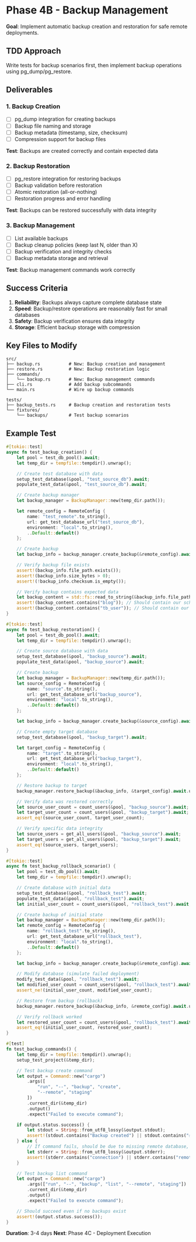 # Phase 4B - Backup Management

**Goal**: Implement automatic backup creation and restoration for safe remote deployments.

## TDD Approach
Write tests for backup scenarios first, then implement backup operations using pg_dump/pg_restore.

## Deliverables

### 1. Backup Creation
- [ ] pg_dump integration for creating backups
- [ ] Backup file naming and storage
- [ ] Backup metadata (timestamp, size, checksum)
- [ ] Compression support for backup files

**Test**: Backups are created correctly and contain expected data

### 2. Backup Restoration
- [ ] pg_restore integration for restoring backups
- [ ] Backup validation before restoration
- [ ] Atomic restoration (all-or-nothing)
- [ ] Restoration progress and error handling

**Test**: Backups can be restored successfully with data integrity

### 3. Backup Management
- [ ] List available backups
- [ ] Backup cleanup policies (keep last N, older than X)
- [ ] Backup verification and integrity checks
- [ ] Backup metadata storage and retrieval

**Test**: Backup management commands work correctly

## Success Criteria

1. **Reliability**: Backups always capture complete database state
2. **Speed**: Backup/restore operations are reasonably fast for small databases
3. **Safety**: Backup verification ensures data integrity
4. **Storage**: Efficient backup storage with compression

## Key Files to Modify

```
src/
├── backup.rs           # New: Backup creation and management
├── restore.rs          # New: Backup restoration logic
├── commands/
│   └── backup.rs       # New: Backup management commands
├── cli.rs              # Add backup subcommands
└── main.rs             # Wire up backup commands

tests/
├── backup_tests.rs     # Backup creation and restoration tests
└── fixtures/
    └── backups/        # Test backup scenarios
```

## Example Test

```rust
#[tokio::test]
async fn test_backup_creation() {
    let pool = test_db_pool().await;
    let temp_dir = tempfile::tempdir().unwrap();

    // Create test database with data
    setup_test_database(&pool, "test_source_db").await;
    populate_test_data(&pool, "test_source_db").await;

    // Create backup manager
    let backup_manager = BackupManager::new(temp_dir.path());

    let remote_config = RemoteConfig {
        name: "test_remote".to_string(),
        url: get_test_database_url("test_source_db"),
        environment: "local".to_string(),
        ..Default::default()
    };

    // Create backup
    let backup_info = backup_manager.create_backup(&remote_config).await.unwrap();

    // Verify backup file exists
    assert!(backup_info.file_path.exists());
    assert!(backup_info.size_bytes > 0);
    assert!(!backup_info.checksum.is_empty());

    // Verify backup contains expected data
    let backup_content = std::fs::read_to_string(&backup_info.file_path).unwrap();
    assert!(backup_content.contains("blog")); // Should contain our schema
    assert!(backup_content.contains("tb_user")); // Should contain our tables
}

#[tokio::test]
async fn test_backup_restoration() {
    let pool = test_db_pool().await;
    let temp_dir = tempfile::tempdir().unwrap();

    // Create source database with data
    setup_test_database(&pool, "backup_source").await;
    populate_test_data(&pool, "backup_source").await;

    // Create backup
    let backup_manager = BackupManager::new(temp_dir.path());
    let source_config = RemoteConfig {
        name: "source".to_string(),
        url: get_test_database_url("backup_source"),
        environment: "local".to_string(),
        ..Default::default()
    };

    let backup_info = backup_manager.create_backup(&source_config).await.unwrap();

    // Create empty target database
    setup_test_database(&pool, "backup_target").await;

    let target_config = RemoteConfig {
        name: "target".to_string(),
        url: get_test_database_url("backup_target"),
        environment: "local".to_string(),
        ..Default::default()
    };

    // Restore backup to target
    backup_manager.restore_backup(&backup_info, &target_config).await.unwrap();

    // Verify data was restored correctly
    let source_user_count = count_users(&pool, "backup_source").await;
    let target_user_count = count_users(&pool, "backup_target").await;
    assert_eq!(source_user_count, target_user_count);

    // Verify specific data integrity
    let source_users = get_all_users(&pool, "backup_source").await;
    let target_users = get_all_users(&pool, "backup_target").await;
    assert_eq!(source_users, target_users);
}

#[tokio::test]
async fn test_backup_rollback_scenario() {
    let pool = test_db_pool().await;
    let temp_dir = tempfile::tempdir().unwrap();

    // Create database with initial data
    setup_test_database(&pool, "rollback_test").await;
    populate_test_data(&pool, "rollback_test").await;
    let initial_user_count = count_users(&pool, "rollback_test").await;

    // Create backup of initial state
    let backup_manager = BackupManager::new(temp_dir.path());
    let remote_config = RemoteConfig {
        name: "rollback_test".to_string(),
        url: get_test_database_url("rollback_test"),
        environment: "local".to_string(),
        ..Default::default()
    };

    let backup_info = backup_manager.create_backup(&remote_config).await.unwrap();

    // Modify database (simulate failed deployment)
    modify_test_data(&pool, "rollback_test").await;
    let modified_user_count = count_users(&pool, "rollback_test").await;
    assert_ne!(initial_user_count, modified_user_count);

    // Restore from backup (rollback)
    backup_manager.restore_backup(&backup_info, &remote_config).await.unwrap();

    // Verify rollback worked
    let restored_user_count = count_users(&pool, "rollback_test").await;
    assert_eq!(initial_user_count, restored_user_count);
}

#[test]
fn test_backup_commands() {
    let temp_dir = tempfile::tempdir().unwrap();
    setup_test_project(&temp_dir);

    // Test backup create command
    let output = Command::new("cargo")
        .args([
            "run", "--", "backup", "create",
            "--remote", "staging"
        ])
        .current_dir(&temp_dir)
        .output()
        .expect("Failed to execute command");

    if output.status.success() {
        let stdout = String::from_utf8_lossy(&output.stdout);
        assert!(stdout.contains("Backup created") || stdout.contains("✅"));
    } else {
        // If command fails, should be due to missing remote database, not command structure
        let stderr = String::from_utf8_lossy(&output.stderr);
        assert!(stderr.contains("connection") || stderr.contains("remote"));
    }

    // Test backup list command
    let output = Command::new("cargo")
        .args(["run", "--", "backup", "list", "--remote", "staging"])
        .current_dir(&temp_dir)
        .output()
        .expect("Failed to execute command");

    // Should succeed even if no backups exist
    assert!(output.status.success());
}
```

**Duration**: 3-4 days
**Next**: Phase 4C - Deployment Execution
